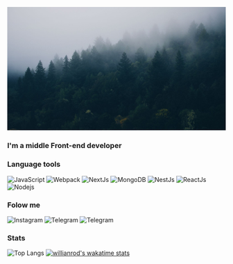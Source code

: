 [![Header](https://github.com/tragedyHub/tragedyHub/blob/main/assets/forest.jpg)](https://t.me/world_tragedy)

### I'm a middle Front-end developer

### Language tools
![JavaScript](https://img.shields.io/badge/-JavaScript-090909?style=for-the-badge&logo=javascript)
![Webpack](https://img.shields.io/badge/-Webpack-090909?style=for-the-badge&logo=webpack)
![NextJs](https://img.shields.io/badge/-NextJs-090909?style=for-the-badge&logo=nextjs)
![MongoDB](https://img.shields.io/badge/-MongoDB-090909?style=for-the-badge&logo=mongodb)
![NestJs](https://img.shields.io/badge/-NestJs-090909?style=for-the-badge&logo=nestjs&logoColor=red)
![ReactJs](https://img.shields.io/badge/-ReactJs-090909?style=for-the-badge&logo=react)
![Nodejs](https://img.shields.io/badge/-NodeJs-090909?style=for-the-badge&logo=javascript)

### Folow me
![Instagram](https://img.shields.io/badge/-Instagram-090909?style=for-the-badge&logo=instagram)
![Telegram](https://img.shields.io/badge/-Telegram-090909?style=for-the-badge&logo=telegram)
![Telegram](https://img.shields.io/badge/-Telegram-090909?style=for-the-badge&logo=telegram)

### Stats
![Top Langs](https://github-readme-stats.vercel.app/api/top-langs/?username=tragedyHub)
[![willianrod's wakatime stats](https://github-readme-stats.vercel.app/api/wakatime?username=tragedyHub)](https://github.com/anuraghazra/github-readme-stats)
